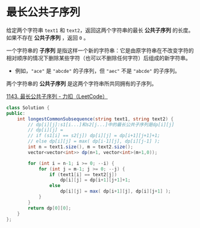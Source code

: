 # 最长公共子序列

给定两个字符串 `text1` 和 `text2`，返回这两个字符串的最长 **公共子序列** 的长度。如果不存在 **公共子序列** ，返回 `0` 。

一个字符串的 **子序列** 是指这样一个新的字符串：它是由原字符串在不改变字符的相对顺序的情况下删除某些字符（也可以不删除任何字符）后组成的新字符串。

- 例如，`"ace"` 是 `"abcde"` 的子序列，但 `"aec"` 不是 `"abcde"` 的子序列。

两个字符串的 **公共子序列** 是这两个字符串所共同拥有的子序列。

[1143. 最长公共子序列 - 力扣（LeetCode）](https://leetcode.cn/problems/longest-common-subsequence/description/)

```c#
class Solution {
public:
    int longestCommonSubsequence(string text1, string text2) {
        // dp[i][j]:s1[i...]和s2[j...]中的最长公共子序列是dp[i][j]
        // dp[i][j] = 
        // if (s1[i] == s2[j]) dp[i][j] = dp[i+1][j+1]+1;
        // else dp[i][j] = max( dp[i-1][j], dp[i][j-1] );
        int n = text1.size(), m = text2.size();
        vector<vector<int>> dp(n+1, vector<int>(m+1,0));

        for (int i = n-1; i >= 0; --i) {
            for (int j = m-1; j >= 0; --j) {
                if (text1[i] == text2[j]) 
                    dp[i][j] = dp[i+1][j+1]+1;
                else 
                    dp[i][j] = max( dp[i+1][j], dp[i][j+1] );
            }
        }
        return dp[0][0];
    }
};
```

